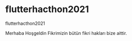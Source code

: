 # flutterhacthon2021
flutterhacthon2021

Merhaba Hoşgeldin Fikrimizin bütün fikri hakları bize aittir.
